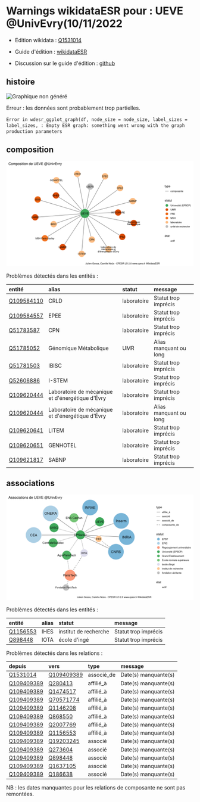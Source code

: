 Warnings wikidataESR pour : UEVE @UnivEvry(10/11/2022
================

- Edition wikidata : [Q1531014](https://www.wikidata.org/wiki/Q1531014)
- Guide d'édition : [wikidataESR](https://github.com/cpesr/wikidataESR/)

- Discussion sur le guide d'édition : [github](https://github.com/cpesr/wikidataESR/issues)



## histoire 

![Graphique non généré](Q1531014-histoire.png) 

 


Erreur : les données sont probablement trop partielles.
```
Error in wdesr_ggplot_graph(df, node_size = node_size, label_sizes = label_sizes, : Empty ESR graph: something went wrong with the graph production parameters

``` 



## composition 

![Graphique non généré](Q1531014-composition.png) 

Problèmes détectés dans les entités :

|entité                                                 |alias                                            |statut      |message                |
|:------------------------------------------------------|:------------------------------------------------|:-----------|:----------------------|
|[Q109584110](https://www.wikidata.org/wiki/Q109584110) |CRLD                                             |laboratoire |Statut trop imprécis   |
|[Q109584557](https://www.wikidata.org/wiki/Q109584557) |EPEE                                             |laboratoire |Statut trop imprécis   |
|[Q51783587](https://www.wikidata.org/wiki/Q51783587)   |CPN                                              |laboratoire |Statut trop imprécis   |
|[Q51785052](https://www.wikidata.org/wiki/Q51785052)   |Génomique Métabolique                            |UMR         |Alias manquant ou long |
|[Q51781503](https://www.wikidata.org/wiki/Q51781503)   |IBISC                                            |laboratoire |Statut trop imprécis   |
|[Q52606886](https://www.wikidata.org/wiki/Q52606886)   |I-STEM                                           |laboratoire |Statut trop imprécis   |
|[Q109620444](https://www.wikidata.org/wiki/Q109620444) |Laboratoire de mécanique et d'énergétique d'Évry |laboratoire |Statut trop imprécis   |
|[Q109620444](https://www.wikidata.org/wiki/Q109620444) |Laboratoire de mécanique et d'énergétique d'Évry |laboratoire |Alias manquant ou long |
|[Q109620641](https://www.wikidata.org/wiki/Q109620641) |LITEM                                            |laboratoire |Statut trop imprécis   |
|[Q109620651](https://www.wikidata.org/wiki/Q109620651) |GENHOTEL                                         |laboratoire |Statut trop imprécis   |
|[Q109621817](https://www.wikidata.org/wiki/Q109621817) |SABNP                                            |laboratoire |Statut trop imprécis   |

 



## associations 

![Graphique non généré](Q1531014-associations.png) 

Problèmes détectés dans les entités :

|entité                                             |alias |statut                |message              |
|:--------------------------------------------------|:-----|:---------------------|:--------------------|
|[Q1156553](https://www.wikidata.org/wiki/Q1156553) |IHES  |institut de recherche |Statut trop imprécis |
|[Q898448](https://www.wikidata.org/wiki/Q898448)   |IOTA  |école d'ingé          |Statut trop imprécis |

Problèmes détectés dans les relations :

|depuis                                                 |vers                                                   |type       |message              |
|:------------------------------------------------------|:------------------------------------------------------|:----------|:--------------------|
|[Q1531014](https://www.wikidata.org/wiki/Q1531014)     |[Q109409389](https://www.wikidata.org/wiki/Q109409389) |associé_de |Date(s) manquante(s) |
|[Q109409389](https://www.wikidata.org/wiki/Q109409389) |[Q280413](https://www.wikidata.org/wiki/Q280413)       |affilié_à  |Date(s) manquante(s) |
|[Q109409389](https://www.wikidata.org/wiki/Q109409389) |[Q1474517](https://www.wikidata.org/wiki/Q1474517)     |affilié_à  |Date(s) manquante(s) |
|[Q109409389](https://www.wikidata.org/wiki/Q109409389) |[Q70571774](https://www.wikidata.org/wiki/Q70571774)   |affilié_à  |Date(s) manquante(s) |
|[Q109409389](https://www.wikidata.org/wiki/Q109409389) |[Q1146208](https://www.wikidata.org/wiki/Q1146208)     |affilié_à  |Date(s) manquante(s) |
|[Q109409389](https://www.wikidata.org/wiki/Q109409389) |[Q868550](https://www.wikidata.org/wiki/Q868550)       |affilié_à  |Date(s) manquante(s) |
|[Q109409389](https://www.wikidata.org/wiki/Q109409389) |[Q2007769](https://www.wikidata.org/wiki/Q2007769)     |affilié_à  |Date(s) manquante(s) |
|[Q109409389](https://www.wikidata.org/wiki/Q109409389) |[Q1156553](https://www.wikidata.org/wiki/Q1156553)     |affilié_à  |Date(s) manquante(s) |
|[Q109409389](https://www.wikidata.org/wiki/Q109409389) |[Q19203245](https://www.wikidata.org/wiki/Q19203245)   |associé    |Date(s) manquante(s) |
|[Q109409389](https://www.wikidata.org/wiki/Q109409389) |[Q273604](https://www.wikidata.org/wiki/Q273604)       |associé    |Date(s) manquante(s) |
|[Q109409389](https://www.wikidata.org/wiki/Q109409389) |[Q898448](https://www.wikidata.org/wiki/Q898448)       |associé    |Date(s) manquante(s) |
|[Q109409389](https://www.wikidata.org/wiki/Q109409389) |[Q1637105](https://www.wikidata.org/wiki/Q1637105)     |associé    |Date(s) manquante(s) |
|[Q109409389](https://www.wikidata.org/wiki/Q109409389) |[Q186638](https://www.wikidata.org/wiki/Q186638)       |associé    |Date(s) manquante(s) |

NB : les dates manquantes pour les relations de composante ne sont pas remontées. 

